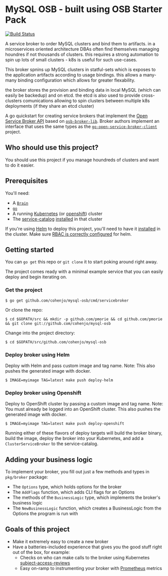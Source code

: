 # MySQL OSB - built using OSB Starter Pack

[![Build Status](https://travis-ci.org/cohenjo/mysql-osb.svg?branch=master)](https://travis-ci.org/cohenjo/mysql-osb "Travis")

A service broker to order MySQL clusters and bind them to artifacts.
in a microservices oriented architecture DBAs often find themselves managing houndres if not thousands of clusters.
this requires a strong automation to spin up lots of small clusters - k8s is useful for such use-cases.

This broker spnins up MySQL clusters in statful-sets which is exposes to the application artifacts according to usage bindings.
this allows a many-many binding configuration which allows for greater flexability.

the broker stores the provision and binding data in local MySQL (which can easily be backedup) and on etcd.
the etcd is also used to provide cross-clusters comunications allowing to spin clusters between multiple k8s deployments (if they share an etcd cluster)


A go quickstart for creating service brokers that implement the [Open Service
Broker API](https://github.com/openservicebrokerapi/servicebroker) based on
[`osb-broker-lib`](https://github.com/pmorie/osb-broker-lib). Broker authors
implement an interface that uses the same types as the
[`go-open-service-broker-client`](https://github.com/pmorie/go-open-service-broker-client)
project.

## Who should use this project?

You should use this project if you manage houndreds of clusters and want to do it easier.

## Prerequisites

You'll need:

- A [`Brain`](https://encrypted-tbn0.gstatic.com/images?q=tbn:ANd9GcRl5PGwfN1Q-sw20OCNKqD8xWdPNj_BwNnqdEK7bE9eiV_2NT3FGQ)
- [`go`](https://golang.org/dl/)
- A running [Kubernetes](https://github.com/kubernetes/kubernetes) (or [openshift](https://github.com/openshift/origin/)) cluster
- The [service-catalog](https://github.com/kubernetes-incubator/service-catalog)
  [installed](https://github.com/kubernetes-incubator/service-catalog/blob/master/docs/install.md)
  in that cluster

If you're using [Helm](https://helm.sh) to deploy this project, you'll need to
have it [installed](https://docs.helm.sh/using_helm/#quickstart) in the cluster.
Make sure [RBAC is correctly configured](https://docs.helm.sh/using_helm/#rbac)
for helm.

## Getting started

You can `go get` this repo or `git clone` it to start poking around right away.

The project comes ready with a minimal example service that you can easily
deploy and begin iterating on.

### Get the project

```console
$ go get github.com/cohenjo/mysql-osb/cmd/servicebroker
```

Or clone the repo:

```console
$ cd $GOPATH/src && mkdir -p github.com/pmorie && cd github.com/pmorie && git clone git://github.com/cohenjo/mysql-osb
```

Change into the project directory:

```console
$ cd $GOPATH/src/github.com/cohenjo/mysql-osb
```

### Deploy broker using Helm

Deploy with Helm and pass custom image and tag name.
Note: This also pushes the generated image with docker.

```console
$ IMAGE=myimage TAG=latest make push deploy-helm
```

### Deploy broker using Openshift

Deploy to OpenShift cluster by passing a custom image and tag name.
Note: You must already be logged into an OpenShift cluster. 
This also pushes the generated image with docker.

```console
$ IMAGE=myimage TAG=latest make push deploy-openshift
```

Running either of these flavors of deploy targets will build the broker binary,
build the image, deploy the broker into your Kubernetes, and add a
`ClusterServiceBroker` to the service-catalog.

## Adding your business logic

To implement your broker, you fill out just a few methods and types in
`pkg/broker` package:

- The `Options` type, which holds options for the broker
- The `AddFlags` function, which adds CLI flags for an Options
- The methods of the `BusinessLogic` type, which implements the broker's
  business logic
- The `NewBusinessLogic` function, which creates a BusinessLogic from the
  Options the program is run with

## Goals of this project

- Make it extremely easy to create a new broker
- Have a batteries-included experience that gives you the good stuff right out
  of the box, for example:
  - Checks on who can make calls to the broker using Kubernetes
    [subject-access-reviews](https://kubernetes.io/docs/admin/accessing-the-api/)
  - Easy on-ramp to instrumenting your broker with
    [Prometheus](https://prometheus.io/) metrics
